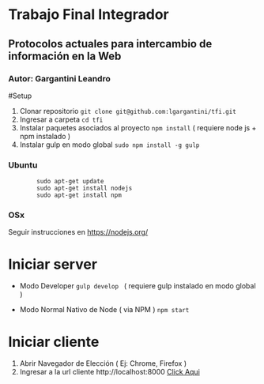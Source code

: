 # Trabajo Final Integrador
## Protocolos actuales para intercambio de información en la Web
### Autor: Gargantini Leandro

#Setup

1. Clonar repositorio
``` git clone git@github.com:lgargantini/tfi.git ```
2. Ingresar a carpeta
``` cd tfi ```
3. Instalar paquetes asociados al proyecto
``` npm install ```
( requiere node js + npm instalado )
4. Instalar gulp en modo global
``` sudo npm install -g gulp ```

### Ubuntu
``` 
        sudo apt-get update
        sudo apt-get install nodejs
        sudo apt-get install npm
```

### OSx 
Seguir instrucciones en https://nodejs.org/

# Iniciar server

* Modo Developer 
```gulp develop ```    ( requiere gulp instalado en modo global )

* Modo Normal Nativo de Node ( via NPM ) 
``` npm start ```

# Iniciar cliente

1. Abrir Navegador de Elección ( Ej: Chrome, Firefox )
2. Ingresar a la url cliente http://localhost:8000 [Click Aqui](http://localhost:8000)



